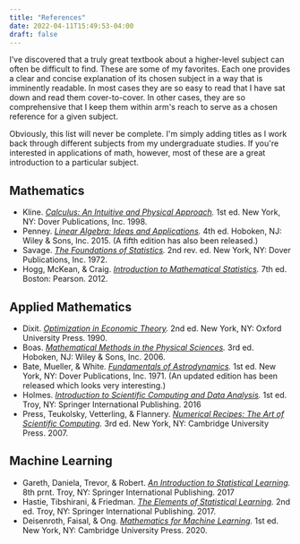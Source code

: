 ```yaml
---
title: "References"
date: 2022-04-11T15:49:53-04:00
draft: false
---
```


I’ve discovered that a truly great textbook about a higher-level subject can often be difficult to find. These are some of my favorites. Each one provides a clear and concise explanation of its chosen subject in a way that is imminently readable. In most cases they are so easy to read that I have sat down and read them cover-to-cover. In other cases, they are so comprehensive that I keep them within arm's reach to serve as a chosen reference for a given subject.

Obviously, this list will never be complete. I'm simply adding titles as I work back through different subjects from my undergraduate studies. If you're interested in applications of math, however, most of these are a great introduction to a particular subject.

## Mathematics
* Kline. *[Calculus: An Intuitive and Physical Approach](https://www.amazon.com/Calculus-Intuitive-Physical-Approach-Mathematics/dp/0486404536/).* 1st ed. New York, NY: Dover Publications, Inc. 1998.
* Penney. *[Linear Algebra: Ideas and Applications](https://www.amazon.com/Linear-Algebra-Applications-Richard-Penney/dp/1118909585).* 4th ed. Hoboken, NJ: Wiley & Sons, Inc. 2015. (A fifth edition has also been released.)
* Savage. *[The Foundations of Statistics](https://www.amazon.com/Foundations-Statistics-Leonard-J-Savage/dp/0486623491/).* 2nd rev. ed. New York, NY: Dover Publications, Inc. 1972.
* Hogg, McKean, & Craig. *[Introduction to Mathematical Statistics](https://www.amazon.com/gp/product/0321795431/).* 7th ed. Boston: Pearson. 2012.

## Applied Mathematics
* Dixit. *[Optimization in Economic Theory](https://www.amazon.com/Optimization-Economic-Theory-Avinash-Dixit/dp/0198772106/).* 2nd ed. New York, NY: Oxford University Press. 1990.
* Boas. *[Mathematical Methods in the Physical Sciences](https://www.amazon.com/Mathematical-Methods-Physical-Sciences-Mary/dp/0471198269/).* 3rd ed. Hoboken, NJ: Wiley & Sons, Inc. 2006.
* Bate, Mueller, & White. *[Fundamentals of Astrodynamics](https://www.amazon.com/Fundamentals-Astrodynamics-Dover-Aeronautical-Engineering/dp/0486600610/).* 1st ed. New York, NY: Dover Publications, Inc. 1971. (An updated edition has been released which looks very interesting.)
* Holmes. *[Introduction to Scientific Computing and Data Analysis](https://www.amazon.com/Introduction-Scientific-Computing-Computational-Engineering/dp/331930254X/).* 1st ed. Troy, NY: Springer International Publishing. 2016
* Press, Teukolsky, Vetterling, & Flannery. *[Numerical Recipes: The Art of Scientific Computing](https://www.amazon.com/Numerical-Recipes-3rd-Scientific-Computing/dp/0521880688/).* 3rd ed. New York, NY: Cambridge University Press. 2007.

## Machine Learning
* Gareth, Daniela, Trevor, & Robert. *[An Introduction to Statistical Learning](https://www.amazon.com/Introduction-Statistical-Learning-Applications-Statistics/dp/1071614177).* 8th prnt. Troy, NY: Springer International Publishing. 2017
* Hastie, Tibshirani, & Friedman. *[The Elements of Statistical Learning](https://www.amazon.com/Elements-Statistical-Learning-Prediction-Statistics/dp/0387848576/).* 2nd ed. Troy, NY: Springer International Publishing. 2017.
* Deisenroth, Faisal, & Ong. *[Mathematics for Machine Learning](https://www.amazon.com/Mathematics-Machine-Learning-Peter-Deisenroth/dp/110845514X/).* 1st ed. New York, NY: Cambridge University Press. 2020.
